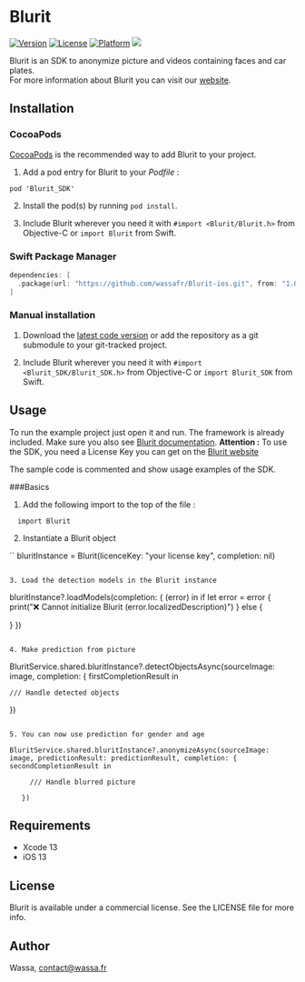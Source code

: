 # Blurit

[![Version](https://img.shields.io/cocoapods/v/Blurit?style=flat)](http://cocoapods.org/pods/Blurit)
[![License](https://img.shields.io/cocoapods/l/Blurit?style=flat)](http://cocoapods.org/pods/Blurit)
[![Platform](https://img.shields.io/cocoapods/p/Blurit?style=flat)](http://cocoapods.org/pods/Blurit)
<a href="https://swift.org/package-manager/"><img src="https://img.shields.io/badge/SPM-supported-Green.svg?style=flat"></a>


Blurit is an SDK to anonymize picture and videos containing faces and car plates.<br>
For more information about Blurit you can visit our [website](http://blurit.io/library/ios).

## Installation

### CocoaPods

[CocoaPods](https://guides.cocoapods.org/using/using-cocoapods.html) is the recommended way to add Blurit to your project.

1. Add a pod entry for Blurit to your *Podfile* :

```
pod 'Blurit_SDK'
```

2. Install the pod(s) by running `pod install`.

3. Include Blurit wherever you need it with `#import <Blurit/Blurit.h>` from Objective-C or `import Blurit` from Swift.

### Swift Package Manager

```swift
dependencies: [
  .package(url: "https://github.com/wassafr/Blurit-ios.git", from: "1.0.0")
]
```

### Manual installation

1. Download the [latest code version](https://github.com/wassafr/Blurit-ios/raw/master/Blurit.zip) or add the repository as a git submodule to your git-tracked project.

2. Include Blurit wherever you need it with `#import <Blurit_SDK/Blurit_SDK.h>` from Objective-C or `import Blurit_SDK` from Swift.

## Usage

To run the example project just open it and run. The framework is already included.
Make sure you also see [Blurit documentation](https://services.wassa.io/api/global-documentation/).
**Attention :** To use the SDK, you need a License Key you can get on the [Blurit website](http://blurit.io)

The sample code is commented and show usage examples of the SDK.

###Basics
1. Add the following import to the top of the file :

```
  import Blurit

```

 2. Instantiate a Blurit object

 ``
 bluritInstance = Blurit(licenceKey: "your license key", completion: nil)
 ```

 3. Load the detection models in the Blurit instance
 ```
 bluritInstance?.loadModels(completion: { (error) in
   if let error = error {
     print("❌ Cannot initialize Blurit \(error.localizedDescription)")
   } else {

   }
 })
 ```

 4. Make prediction from picture
 ```
 BluritService.shared.bluritInstance?.detectObjectsAsync(sourceImage: image, completion: { firstCompletionResult in

    /// Handle detected objects

 })

 ``````

 5. You can now use prediction for gender and age
 
 BluritService.shared.bluritInstance?.anonymizeAsync(sourceImage: image, predictionResult: predictionResult, completion: { secondCompletionResult in

      /// Handle blurred picture

    })

``````



## Requirements

- Xcode 13
- iOS 13

## License

Blurit is available under a commercial license. See the LICENSE file for more info.

## Author

Wassa, contact@wassa.fr
